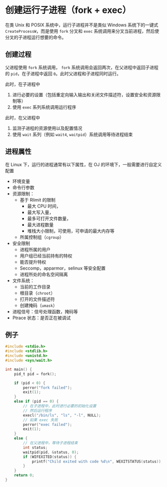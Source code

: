 # 创建运行子进程（fork + exec）

在类 Unix 和 POSIX 系统中，运行子进程并不是类似 Windows 系统下的一键式 `CreateProcessW`，而是使用 `fork` 分叉和 `exec` 系统调用来分叉当前进程，然后使分叉的子进程运行想要的命令。

## 创建过程

父进程使用 `fork` 系统调用， `fork` 系统调用会返回两次，在父进程中返回子进程的 `pid`，在子进程中返回 `0`。此时父进程和子进程同时运行。

此时，在子进程中

1. 进行必要的设置（包括重定向输入输出和关闭文件描述符，设置安全和资源限制等）
2. 使用 `exec` 系列系统调用运行程序

此时，在父进程中

1. 监测子进程的资源使用以及配置情况
2. 使用 `wait` 系列（例如 `wait4`, `waitpid`）系统调用等待进程结束

## 进程属性

在 Linux 下，运行的进程通常有以下属性，在 OJ 的环境下，一般需要进行自定义配置

- 环境变量
- 命令行参数
- 资源限制：
  - 基于 Rlimit 的限制
    - 最大 CPU 时间，
    - 最大写入量，
    - 最多可打开文件数量，
    - 最大进程数量
    - 堆栈大小限制，可使用，可申请的最大内存等
  - 所属控制组（`cgroup`）
- 安全限制
  - 进程所属的用户
  - 用户组已经当前持有的特权
  - 能否提升特权
  - Seccomp，apparmor，selinux 等安全配置
  - 进程所处的命名空间隔离
- 文件系统：
  - 当前的工作目录
  - 根目录（`chroot`）
  - 打开的文件描述符
  - 创建掩码（`umask`）
- 进程信号：信号处理函数，掩码等
- Ptrace 状态：是否正在被调试

## 例子

```c
#include <stdio.h>
#include <stdlib.h>
#include <unistd.h>
#include <sys/wait.h>

int main() {
    pid_t pid = fork();

    if (pid < 0) {
        perror("fork failed");
        exit(1);
    }
    else if (pid == 0) {
        // 在子进程中，此时进行必要的初始化设置
        // 然后运行程序
        execl("/bin/ls", "ls", "-l", NULL);
        // 如果 exec 失败
        perror("exec failed");
        exit(1);
    }
    else {
        // 在父进程中，等待子进程结束
        int status;
        waitpid(pid, &status, 0);
        if (WIFEXITED(status)) {
            printf("Child exited with code %d\n", WEXITSTATUS(status));
        }
    }
    return 0;
}
```
